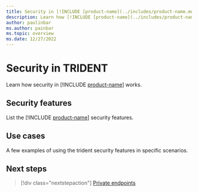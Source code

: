 ```yaml
---
title: Security in [!INCLUDE [product-name](../includes/product-name.md)]
description: Learn how [!INCLUDE [product-name](../includes/product-name.md)] security works, and what features are available.
author: paulinbar
ms.author: painbar
ms.topic: overview
ms.date: 12/27/2022
---
```


# Security in TRIDENT

Learn how security in [!INCLUDE [product-name](../includes/product-name.md)] works.

## Security features

List the [!INCLUDE [product-name](../includes/product-name.md)] security features.

## Use cases

A few examples of using the trident security features in specific scenarios.

## Next steps

>[!div class="nextstepaction"]
>[Private endpoints](security-private-links.md)
